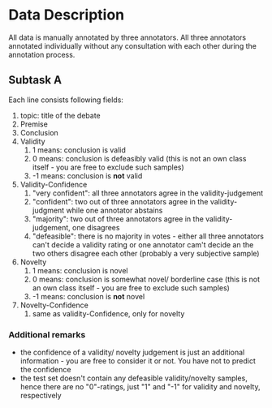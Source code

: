 # Data Description

All data is manually annotated by three annotators. All three annotators annotated individually without any consultation with each other during the annotation process.

## Subtask A

Each line consists following fields:

1. topic: title of the debate
2. Premise
3. Conclusion
4. Validity
   1. 1 means: conclusion is valid
   2. 0 means: conclusion is defeasibly valid (this is not an own class itself - you are free to exclude such samples)
   3. -1 means: conclusion is **not** valid
5. Validity-Confidence
   1. "very confident": all three annotators agree in the validity-judgement
   2. "confident": two out of three annotators agree in the validity-judgment while one annotator abstains
   3. "majority": two out of three annotators agree in the validity-judgement, one disagrees
   4. "defeasible": there is no majority in votes - either all three annotators can't decide a validity rating or one annotator cam't decide an the two others disagree each other (probably a very subjective sample)
6. Novelty
   1. 1 means: conclusion is novel
   2. 0 means: conclusion is somewhat novel/ borderline case (this is not an own class itself - you are free to exclude such samples)
   3. -1 means: conclusion is **not** novel
7. Novelty-Confidence
   1. same as validity-Confidence, only for novelty

### Additional remarks

- the confidence of a validity/ novelty judgement is just an additional information - you are free to consider it or not. You have not to predict the confidence
- the test set doesn't contain any defeasible validity/novelty samples, hence there are no "0"-ratings, just "1" and "-1" for validity and novelty, respectively
